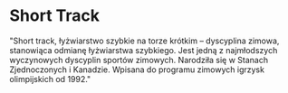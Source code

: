 # Short Track

"Short track, łyżwiarstwo szybkie na torze krótkim – dyscyplina zimowa, stanowiąca odmianę łyżwiarstwa szybkiego. Jest jedną z najmłodszych wyczynowych dyscyplin sportów zimowych. Narodziła się w Stanach Zjednoczonych i Kanadzie. Wpisana do programu zimowych igrzysk olimpijskich od 1992."
